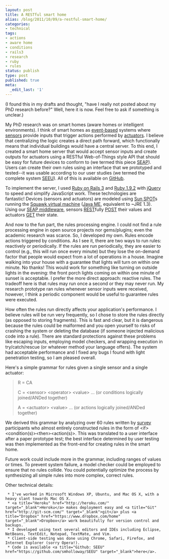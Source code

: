 ```yaml
---
layout: post
title: A RESTful smart home
alias: /blog/2011/10/09/a-restful-smart-home/
categories:
- technical
tags:
- actions
- aware home
- conditions
- rails3
- research
- ruby
- rules
status: publish
type: post
published: true
meta:
  _edit_last: '1'
---
```

(I found this in my drafts and thought, "have I really not posted about my PhD research before?" Well, here it is now. Feel free to ask if something is unclear.)

My PhD research was on smart homes (aware homes or intelligent environments). I think of smart homes as <a title="Wikipedia: Even-based Programming" href="http://en.wikipedia.org/wiki/Event-based_programming" target="_blank">event-based</a> systems where <a title="Wikipedia: sensor" href="http://en.wikipedia.org/wiki/Sensor">sensors</a> provide inputs that trigger actions performed by <a title="Wikipedia: actuator" href="http://en.wikipedia.org/wiki/Actuator" target="_blank">actuators</a>. I believe that centralizing the logic creates a direct path forward, which functionally means that individual buildings would have a central server. To this end, I created a smart home server that would accept sensor inputs and create outputs for actuators using a RESTful Web-of-Things style API that should be easy for future devices to conform to (we termed this piece <a title="Sensor Enablement for Average Programmers" href="http://mpc.ece.utexas.edu/SEAP/">SEAP</a>). Users can create their own rules using an interface that we prototyped and tested--it was usable according to our user studies (we termed the complete system <a title="Sensor Enablement for End-Users" href="http://mpc.ece.utexas.edu/SEEU/">SEEU</a>). All of this is available on <a title="GitHub: Seth Holloway - SEEU" href="https://github.com/smholloway/seeu">GitHub</a>.

To implement the server, I used <a title="Ruby on Rails" href="http://rubyonrails.org/" target="_blank">Ruby on Rails 3</a> and <a title="Ruby" href="http://www.ruby-lang.org/en/" target="_blank">Ruby 1.9.2</a> with <a title="jQuery" href="http://jquery.com/" target="_blank">jQuery</a> to speed and simplify JavaScript work. These technologies are fantastic! Devices (sensors and actuators) are modeled using <a title="Wikipedia: Sun SPOT" href="http://en.wikipedia.org/wiki/Sun_SPOT" target="_blank">Sun SPOT</a>s running the <a title="Wikipedia: Squawk VM" href="http://en.wikipedia.org/wiki/Squawk_virtual_machine" target="_blank">Squawk virtual machine</a> (<a title="Wikipedia: Java ME" href="http://en.wikipedia.org/wiki/Java_ME" target="_blank">Java ME</a>, equivalent to ~JRE 1.3). Using our <a title="Sensor Enablement for the Average Programmer" href="http://mpc.ece.utexas.edu/SEAP/" target="_blank">SEAP middleware</a>, sensors <a title="Wikipedia: REST" href="http://en.wikipedia.org/wiki/Representational_State_Transfer" target="_blank">REST</a>fully <a title="Wikipedia: HTTP POST" href="http://en.wikipedia.org/wiki/POST_(HTTP)" target="_blank">POST</a> their values and actuators <a title="Wikipedia: HTTP GET" href="http://en.wikipedia.org/wiki/GET_(HTTP)" target="_blank">GET</a> their state.

And now to the fun part, the rules processing engine. I could not find a rule processing engine in open source projects nor gems/plugins; even the academic research was scarce. So, I developed my own. Rules encode actions triggered by conditions. As I see it, there are two ways to run rules: reactively or periodically. If the rules are run periodically, they are easier to control (e.g., this will run once every minute) but they lose the on-demand factor that people would expect from a lot of operations in a house. Imagine walking into your house with a guarantee that lights will turn on within one minute. No thanks! This would work for something like turning on outside lights in the evening: the front porch lights coming on within one minute of sunset is acceptable. I prefer the more direct approach: reactive rules. The tradeoff here is that rules may run once a second or they may never run. My research prototype ran rules whenever sensor inputs were received, however, I think a periodic component would be useful to guarantee rules were executed.

How often the rules run directly affects your application's performance. I believe rules will be run very frequently, so I chose to store the rules directly (as opposed to storing fragments). This is fast and clear, but it is dangerous because the rules could be malformed and you open yourself to risks of crashing the system or deleting the database (if someone injected malicious code into a rule). There are standard protections against these problems like escaping inputs, employing model checkers, and wrapping execution in try/catch/rescue (or whatever method your language offers). The system had acceptable performance and I fixed any bugs I found with light penetration testing, so I am pleased overall.

Here's a simple grammar for rules given a single sensor and a single actuator:
<blockquote>R = CA

C = &lt;sensor&gt; &lt;operator&gt; &lt;value&gt; ... (or conditions logically joined/ANDed together)

A = &lt;actuator&gt; &lt;value&gt; ... (or actions logically joined/ANDed together)</blockquote>
We derived this grammar by analyzing over 60 rules written by <a title="Seth Holloway: smart home survey" href="http://sethholloway.com/blog/2009/07/30/smart-home-user-study/" target="_blank">survey</a> participants who almost entirely constructed rules in the form of &lt;if&gt;&lt;condition(s)&gt;&lt;then&gt;&lt;action(s)&gt;. This was translated to a user interface after a paper prototype test; the best interface determined by user testing was then implemented as the front-end for creating rules in the smart home.

Future work could include more in the grammar, including ranges of values or times. To prevent system failure, a model checker could be employed to ensure that no rules collide. You could potentially optimize the process by synthesizing all simple rules into more complex, correct rules.

Other technical details:

	 * I've worked in Microsoft Windows XP, Ubuntu, and Mac OS X, with a heavy slant towards Mac OS X.
	 * <a title="Heroku" href="http://heroku.com/" target="_blank">Heroku</a> makes deployment easy and <a title="Git" href="http://git-scm.com/" target="_blank">git</a> plus <a title="Dropbox" href="https://www.dropbox.com/home" target="_blank">Dropbox</a> work beautifully for version control and backups.
	 * I developed using text several editors and IDEs including Eclipse, NetBeans, TextEdit, Notepad, TextMate, and Vim.
	 * Client-side testing was done using Chrome, Safari, Firefox, and Internet Explorer (sorry Opera!).
	 * Code is available <a title="Github: SEEU" href="https://github.com/smholloway/SEEU" target="_blank">here</a>.


